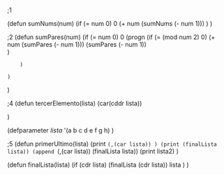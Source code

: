 ;1

(defun sumNums(num)
    (if (= num 0) 
        0
        (+ num (sumNums (- num 1)))
    )
)

;2
(defun sumPares(num)
    (if (= num 0) 
        0
        (progn
            (if (= (mod num 2) 0)
                (+ num (sumPares (- num 1))) 
                (sumPares (- num 1))            
            )
                   
        )
        
    )
)







;4
(defun tercerElemento(lista)
    (car(cddr lista))

)

(defparameter *lista*
                    '(a b c d e f g h)
)

;5
(defun primerUltimo(lista)
    (print `(,(car lista)) )
    (print (finalLista lista))
    (append `(,(car lista)) (finalLista lista))
    (print lista2)
)

(defun finalLista(lista)
    (if (cdr lista)
        (finalLista (cdr lista))
        lista
    )
)
